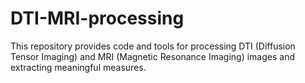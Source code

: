 # DTI-MRI-processing
This repository provides code and tools for processing DTI (Diffusion Tensor Imaging) and MRI (Magnetic Resonance Imaging) images and extracting meaningful measures.
